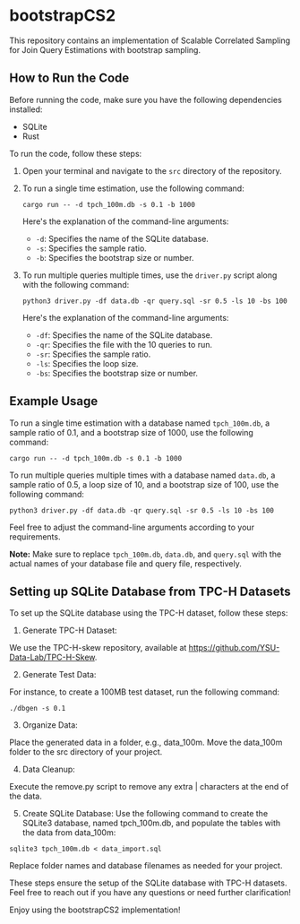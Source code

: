 # bootstrapCS2

This repository contains an implementation of Scalable Correlated Sampling for Join Query Estimations with bootstrap sampling.

## How to Run the Code

Before running the code, make sure you have the following dependencies installed:

- SQLite
- Rust

To run the code, follow these steps:

1. Open your terminal and navigate to the `src` directory of the repository.

2. To run a single time estimation, use the following command:

   ```
   cargo run -- -d tpch_100m.db -s 0.1 -b 1000
   ```

   Here's the explanation of the command-line arguments:

   - `-d`: Specifies the name of the SQLite database.
   - `-s`: Specifies the sample ratio.
   - `-b`: Specifies the bootstrap size or number.

3. To run multiple queries multiple times, use the `driver.py` script along with the following command:

   ```
   python3 driver.py -df data.db -qr query.sql -sr 0.5 -ls 10 -bs 100
   ```

   Here's the explanation of the command-line arguments:

   - `-df`: Specifies the name of the SQLite database.
   - `-qr`: Specifies the file with the 10 queries to run.
   - `-sr`: Specifies the sample ratio.
   - `-ls`: Specifies the loop size.
   - `-bs`: Specifies the bootstrap size or number.

## Example Usage

To run a single time estimation with a database named `tpch_100m.db`, a sample ratio of 0.1, and a bootstrap size of 1000, use the following command:

```
cargo run -- -d tpch_100m.db -s 0.1 -b 1000
```

To run multiple queries multiple times with a database named `data.db`, a sample ratio of 0.5, a loop size of 10, and a bootstrap size of 100, use the following command:

```
python3 driver.py -df data.db -qr query.sql -sr 0.5 -ls 10 -bs 100
```

Feel free to adjust the command-line arguments according to your requirements.

**Note:** Make sure to replace `tpch_100m.db`, `data.db`, and `query.sql` with the actual names of your database file and query file, respectively.

## Setting up SQLite Database from TPC-H Datasets

To set up the SQLite database using the TPC-H dataset, follow these steps:

1. Generate TPC-H Dataset:

We use the TPC-H-skew repository, available at https://github.com/YSU-Data-Lab/TPC-H-Skew.

2. Generate Test Data:

For instance, to create a 100MB test dataset, run the following command:
```
./dbgen -s 0.1
```
3. Organize Data:

Place the generated data in a folder, e.g., data_100m.
Move the data_100m folder to the src directory of your project.

4. Data Cleanup:

Execute the remove.py script to remove any extra | characters at the end of the data.

5. Create SQLite Database:
Use the following command to create the SQLite3 database, named tpch_100m.db, and populate the tables with the data from data_100m:
```
sqlite3 tpch_100m.db < data_import.sql
```
Replace folder names and database filenames as needed for your project.

These steps ensure the setup of the SQLite database with TPC-H datasets. Feel free to reach out if you have any questions or need further clarification!

Enjoy using the bootstrapCS2 implementation!

